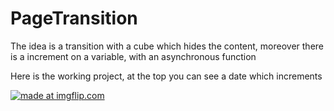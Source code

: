 # PageTransition
The idea is a transition with a cube which hides the content, moreover there is a increment on a variable, with an asynchronous function

Here is the working project, at the top you can see a date which  increments

<a href="https://imgflip.com/gif/3iev28"><img src="https://i.imgflip.com/3iev28.gif" title="made at imgflip.com"/></a>
